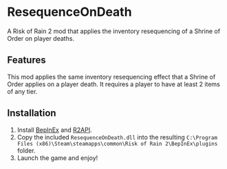 # ResequenceOnDeath
A Risk of Rain 2 mod that applies the inventory resequencing of a Shrine of Order on player deaths.

## Features
This mod applies the same inventory resequencing effect that a Shrine of Order applies on a player death. It requires a player to have at least 2 items of any tier.

## Installation
1. Install [BepInEx](https://thunderstore.io/package/bbepis/BepInExPack/) and [R2API](https://thunderstore.io/package/tristanmcpherson/R2API/).
2. Copy the included `ResequenceOnDeath.dll` into the resulting `C:\Program Files (x86)\Steam\steamapps\common\Risk of Rain 2\BepInEx\plugins` folder.
3. Launch the game and enjoy!
